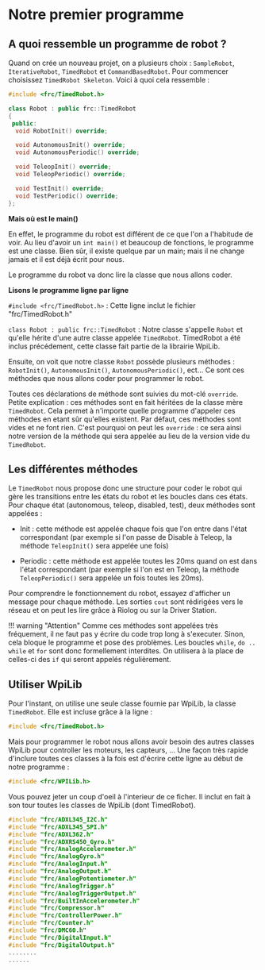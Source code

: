 # Notre premier programme

## A quoi ressemble un programme de robot ?

Quand on crée un nouveau projet, on a plusieurs choix : `SampleRobot`, `IterativeRobot`, `TimedRobot` et `CommandBasedRobot`. Pour commencer choisissez `TimedRobot Skeleton`. Voici à quoi cela ressemble :

```c++
#include <frc/TimedRobot.h>

class Robot : public frc::TimedRobot
{
 public:
  void RobotInit() override;

  void AutonomousInit() override;
  void AutonomousPeriodic() override;

  void TeleopInit() override;
  void TeleopPeriodic() override;

  void TestInit() override;
  void TestPeriodic() override;
};
```

**Mais où est le main()**

En effet, le programme du robot est différent de ce que l'on a l'habitude de voir. Au lieu d'avoir un `int main()` et beaucoup de fonctions, le programme est une classe. Bien sûr, il existe quelque par un main; mais il ne change jamais et il est déjà écrit pour nous.

Le programme du robot va donc lire la classe que nous allons coder.


**Lisons le programme ligne par ligne**

`#include <frc/TimedRobot.h>` : Cette ligne inclut le fichier "frc/TimedRobot.h"

`class Robot : public frc::TimedRobot` : Notre classe s'appelle `Robot` et qu'elle hérite d'une autre classe appelée `TimedRobot`. TimedRobot a été inclus précédement, cette classe fait partie de la librairie WpiLib.

Ensuite, on voit que notre classe `Robot` possède plusieurs méthodes : `RobotInit()`, `AutonomousInit()`, `AutonomousPeriodic()`, ect... Ce sont ces méthodes que nous allons coder pour programmer le robot.

Toutes ces déclarations de méthode sont suivies du mot-clé `override`. Petite explication : ces méthodes sont en fait héritées de la classe mère `TimedRobot`. Cela permet à n'importe quelle programme d'appeler ces méthodes en etant sûr qu'elles existent. Par défaut, ces méthodes sont vides et ne font rien. C'est pourquoi on peut les `override` : ce sera ainsi notre version de la méthode qui sera appelée au lieu de la version vide du `TimedRobot`.


## Les différentes méthodes

Le `TimedRobot` nous propose donc une structure pour coder le robot qui gère les transitions entre les états du robot et les boucles dans ces états. Pour chaque état (autonomous, teleop, disabled, test), deux méthodes sont appelées :

- Init : cette méthode est appelée chaque fois que l'on entre dans l'état correspondant (par exemple si l'on passe de Disable à Teleop, la méthode `TeleopInit()` sera appelée une fois)

- Periodic : cette méthode est appelée toutes les 20ms quand on est dans l'état correspondant (par exemple si l'on est en Teleop, la méthode `TeleopPeriodic()` sera appelée un fois toutes les 20ms).

Pour comprendre le fonctionnement du robot, essayez d'afficher un message pour chaque méthode. Les sorties `cout` sont rédirigées vers le réseau et on peut les lire grâce à Riolog ou sur la Driver Station.

!!! warning "Attention"
    Comme ces méthodes sont appelées très fréquement, il ne faut pas y écrire du code trop long à s'executer. Sinon, cela bloque le programme et pose des problèmes. Les boucles `while`, `do .. while` et `for` sont donc formellement interdites. On utilisera à la place de celles-ci des `if` qui seront appelés régulièrement.

## Utiliser WpiLib

Pour l'instant, on utilise une seule classe fournie par WpiLib, la classe `TimedRobot`. Elle est incluse grâce à la ligne :
```c++
#include <frc/TimedRobot.h>
```

Mais pour programmer le robot nous allons avoir besoin des autres classes WpiLib pour controller les moteurs, les capteurs, ... Une façon très rapide d'inclure toutes ces classes à la fois est d'écrire cette ligne au début de notre programme :
```c++
#include <frc/WPILib.h>
```
Vous pouvez jeter un coup d'oeil à l'interieur de ce ficher. Il inclut en fait à son tour toutes les classes de WpiLib (dont TimedRobot).
```c++
#include "frc/ADXL345_I2C.h"
#include "frc/ADXL345_SPI.h"
#include "frc/ADXL362.h"
#include "frc/ADXRS450_Gyro.h"
#include "frc/AnalogAccelerometer.h"
#include "frc/AnalogGyro.h"
#include "frc/AnalogInput.h"
#include "frc/AnalogOutput.h"
#include "frc/AnalogPotentiometer.h"
#include "frc/AnalogTrigger.h"
#include "frc/AnalogTriggerOutput.h"
#include "frc/BuiltInAccelerometer.h"
#include "frc/Compressor.h"
#include "frc/ControllerPower.h"
#include "frc/Counter.h"
#include "frc/DMC60.h"
#include "frc/DigitalInput.h"
#include "frc/DigitalOutput.h"
........
......
```